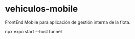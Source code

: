 # vehiculos-mobile
FrontEnd Mobile para aplicación de gestión interna de la flota.


npx expo start --host tunnel


